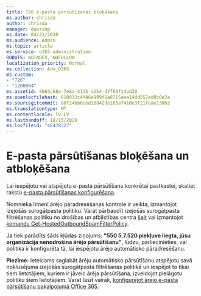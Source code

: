 ```yaml
---
title: 726 e-pasta pārsūtīšanas bloķēšana
ms.author: chrisda
author: chrisda
manager: dansimp
ms.date: 04/21/2020
ms.audience: Admin
ms.topic: article
ms.service: o365-administration
ROBOTS: NOINDEX, NOFOLLOW
localization_priority: Normal
ms.collection: Adm_O365
ms.custom:
- "726"
- "1200004"
ms.assetid: 8865c68e-7e8a-4135-a254-d7f69f1ded30
ms.openlocfilehash: 610013c4f46e999f1a8715aea14dd557ed8b0e2a
ms.sourcegitcommit: 88f24bb6ced16842de165af416e3f21feae13063
ms.translationtype: MT
ms.contentlocale: lv-LV
ms.lasthandoff: 10/15/2020
ms.locfileid: "48478327"
---
```

# <a name="blocking-or-unblocking-email-forwarding"></a>E-pasta pārsūtīšanas bloķēšana un atbloķēšana

Lai iespējotu vai atspējotu e-pasta pārsūtīšanu konkrētai pastkastei, skatiet rakstu [e-pasta pārsūtīšanas konfigurēšana](https://docs.microsoft.com/microsoft-365/admin/email/configure-email-forwarding).

Nomnieka līmenī ārējo pāradresēšanas kontrole ir veikta, izmantojot izejošās surogātpasta politiku. Varat pārbaudīt izejošās surogātpasta filtrēšanas politiku no drošības un atbilstības centra [šeit](https://protection.office.com/antispam) vai izmantojot [komandu Get-HostedOutboundSpamFilterPolicy](https://docs.microsoft.com/powershell/module/exchange/get-hostedoutboundspamfilterpolicy).

Ja tiek parādīts šāds kļūdas ziņojums: **"550 5.7.520 piekļuve liegta, jūsu organizācija nenodrošina ārējo pārsūtīšanu"**, lūdzu, pārliecinieties, vai politika ir konfigurēta tā, lai iespējotu ārējo automātisko pāradresēšanu.

**Piezīme:** Ieteicams saglabāt ārēju automātisko pārsūtīšanu atspējotu savā noklusējuma izejošās surogātpasta filtrēšanas politikā un iespējot to tikai tiem lietotājiem, kuriem ir jāveic ārēja pārsūtīšana, izveidojot pielāgotu politiku šiem lietotājiem. Varat lasīt vairāk, [konfigurējot ārējo e-pasta pārsūtīšanu pakalpojumā Office 365](https://docs.microsoft.com/microsoft-365/security/office-365-security/external-email-forwarding).